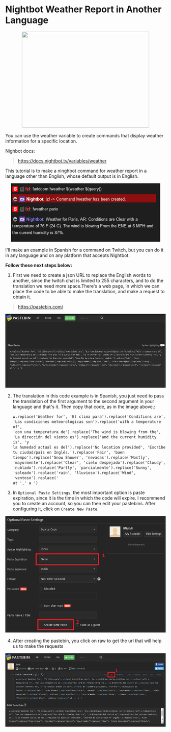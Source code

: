 # Nightbot Weather Report in Another Language

<p align="center">
  <img src=https://cdn.dribbble.com/users/4323909/screenshots/14123163/media/06d26522e0dc02864bb5a6175f778194.png?compress=1&resize=400x300 width="400" height="300">
</p>

You can use the weather variable to create commands that display weather information for a specific location.

Nighbot docs:

> https://docs.nightbot.tv/variables/weather

This tutorial is to make a ninghbot command for weather report in a language other than English, whose default output is in English.

<p align="center">
  <img src="https://github.com/JesusAcuna/Nightbot-Weather-Report-in-Another-Language/blob/main/images/weather%20report%20command.png">
</p>

I'll make an example in Spanish for a command on Twitch, but you can do it in any language and on any platform that accepts Nightbot.

<b>Follow these next steps below:</b>

1. First we need to create a json URL to replace the English words to another, since the twitch chat is limited to 255 characters, and to do the translation we need more space.There's a web page, in which we can place the code to be able to make the translation, and make a request to obtain it.

> https://pastebin.com/

<p align="center">
  <img src="https://github.com/JesusAcuna/Nightbot-Weather-Report-in-Another-Language/blob/main/images/pastebin.png">
</p>

2. The translation in this code example is in Spanish, you just need to pass the translation of the first argument to the second argument in your language and that's it. Then copy that code, as in the image above.:

       w.replace('Weather for', 'El clima para').replace('Conditions are', 'Las condiciones meteorológicas son').replace('with a temperature of',
       'con una temperatura de').replace('The wind is blowing from the', 'La dirección del viento es').replace('and the current humidity is', 'y
       la humedad actual es del').replace('No location provided', 'Escribe tu ciudad/país en Inglés.').replace('Fair', 'buen
       tiempo').replace('Snow Shower', 'nevadas').replace('Mostly', 'mayormente').replace('Clear', 'cielo despejado').replace('Cloudy',
       'nublado').replace('Partly', 'parcialmente').replace('Sunny', 'soleado').replace('rain', 'lluvioso').replace('Wind', 'ventoso').replace(' 
       at ',' a ')

3. In `Optional Paste Settings`, the most important option is paste expiration, since it is the time in which the code will expire. I recommend you to create
an account, so you can then edit your pastebins. After configuring it, click on `Create New Paste`.

<p align="center">
  <img src="https://github.com/JesusAcuna/Nightbot-Weather-Report-in-Another-Language/blob/main/images/pastebin_settings.png">
</p>
  
4. After creating the pastebin, you click on raw to get the url that will help us to make the requests

<p align="center">
  <img src="https://github.com/JesusAcuna/Nightbot-Weather-Report-in-Another-Language/blob/main/images/pastebin_raw.png">
</p>


  
